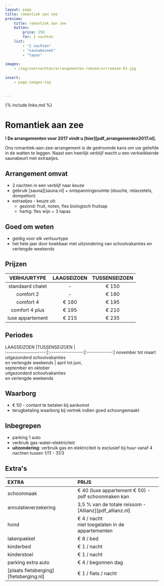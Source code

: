 ```yaml
---
layout: page
title: romantiek aan zee
preview: 
    title: romantiek aan zee
    button:
        price: 150
        for: 2 nachten
    list:
        - "2 nachten"
        - "saunabezoek"
        - "tapas"
        
images:
    - /img/overnachten/arrangementen-romzee/arrromzee-01.jpg
    
insert:
    - page-images-top
    
    
---
```


{% include links.md %}


# Romantiek aan zee

**! De arrangementen voor 2017 vindt u [hier][pdf_arrangementen2017.nl].**

Ons romantiek-aan-zee-arrangement is de gedroomde kans om uw geliefde in de watten te leggen. Naast een heerlijk verblijf wacht u een verkwikkende saunabeurt met extraatjes.

## Arrangement omvat

- 2 nachten in een verblijf naar keuze
- gebruik [sauna][sauna.nl] + ontspanningsruimte (douche, relaxzetels, dompelton)
- extraatjes - keuze uit:
    - gezond: fruit, noten, fles biologisch fruitsap
    - hartig: fles wijn + 3 tapas


## Goed om weten

- geldig voor elk verhuurtype
- het hele jaar door boekbaar met uitzondering van schoolvakanties en verlengde weekends

## Prijzen

VERHUURTYPE         | LAAGSEIZOEN | TUSSENSEIZOEN  |
:------------------:|:-----------:|:-------------:
standaard chalet    |-            |€ 150                
comfort 2           |-            |€ 180               
comfort 4           |€ 180        |€ 195         
comfort 4 plus      |€ 195        |€ 210  
luxe appartement    |€ 215        |€ 235         
        


## Periodes

LAAGSEIZOEN           |TUSSENSEIZOEN      |   
:--------------------:|:-----------------:|:-------------:|
november tot maart<br> uitgezonderd schoolvakanties <br>en verlengde weekends | april tot juni,<br>september en oktober <br>uitgezonderd schoolvakanties <br>en verlengde weekends

## Waarborg

- € 50 - contant te betalen bij aankomst
- terugbetaling waarborg bij vertrek indien goed schoongemaakt

## Inbegrepen

- parking 1 auto
- verbruik gas-water-elektriciteit 
- **uitzondering**: verbruik gas en elektriciteit is exclusief bij huur vanaf 4 nachten tussen 1/11 - 31/3

## Extra's

EXTRA               | PRIJS 
:-------------------|:-----------|
schoonmaak          | € 40 (luxe appartement € 50) - zelf schoonmaken kan
annulatieverzekering| 3,5 % van de totale reissom - [Allianz][pdf_allianz.nl] 
hond                | € 4 / nacht<br> niet toegelaten in de appartementen
lakenpakket         | € 8 / bed
kinderbed           | € 1 / nacht
kinderstoel         | € 1 / nacht
parking extra auto  | € 4 / begonnen dag
[plaats fietsberging][fietsberging.nl]| € 1 / fiets / nacht

